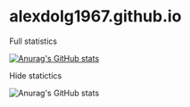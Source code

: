 # alexdolg1967.github.io

Full statistics

[![Anurag's GitHub stats](https://github-readme-stats.vercel.app/api?username=alexdolg1967)](https://github.com/anuraghazra/github-readme-stats)

Hide statictics

![Anurag's GitHub stats](https://github-readme-stats.vercel.app/api?username=alexdolg1967&hide=contribs,prs)
